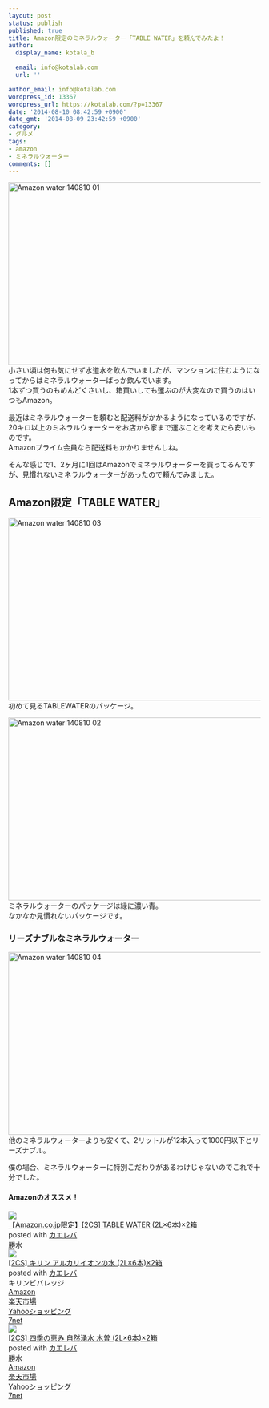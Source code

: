 ```yaml
---
layout: post
status: publish
published: true
title: Amazon限定のミネラルウォーター「TABLE WATER」を頼んでみたよ！
author:
  display_name: kotala_b

  email: info@kotalab.com
  url: ''

author_email: info@kotalab.com
wordpress_id: 13367
wordpress_url: https://kotalab.com/?p=13367
date: '2014-08-10 08:42:59 +0900'
date_gmt: '2014-08-09 23:42:59 +0900'
category:
- グルメ
tags:
- amazon
- ミネラルウォーター
comments: []
---
```

<p><img src="https://kotalab.com/wp-content/uploads/amazon-water_140810_01.jpg" alt="Amazon water 140810 01" title="amazon-water_140810_01.jpg" border="0" width="548" height="365" /><br />
小さい頃は何も気にせず水道水を飲んでいましたが、マンションに住むようになってからはミネラルウォーターばっか飲んでいます。<br />
1本ずつ買うのもめんどくさいし、箱買いしても運ぶのが大変なので買うのはいつもAmazon。</p>
<p>最近はミネラルウォーターを頼むと配送料がかかるようになっているのですが、20キロ以上のミネラルウォーターをお店から家まで運ぶことを考えたら安いものです。<br />
Amazonプライム会員なら配送料もかかりませんしね。</p>
<p>そんな感じで1、2ヶ月に1回はAmazonでミネラルウォーターを買ってるんですが、見慣れないミネラルウォーターがあったので頼んでみました。<br />
</p>
<!--more-->
<h2>Amazon限定「TABLE WATER」</h2>
<p><img src="https://kotalab.com/wp-content/uploads/amazon-water_140810_03.jpg" alt="Amazon water 140810 03" title="amazon-water_140810_03.jpg" border="0" width="548" height="365" /><br />
初めて見るTABLEWATERのパッケージ。</p>
<p><img src="https://kotalab.com/wp-content/uploads/amazon-water_140810_02.jpg" alt="Amazon water 140810 02" title="amazon-water_140810_02.jpg" border="0" width="548" height="365" /><br />
ミネラルウォーターのパッケージは緑に濃い青。<br />
なかなか見慣れないパッケージです。</p>
<h3>リーズナブルなミネラルウォーター</h3>
<p><img src="https://kotalab.com/wp-content/uploads/amazon-water_140810_04.jpg" alt="Amazon water 140810 04" title="amazon-water_140810_04.jpg" border="0" width="548" height="365" /><br />
他のミネラルウォーターよりも安くて、2リットルが12本入って1000円以下とリーズナブル。</p>
<p>僕の場合、ミネラルウォーターに特別こだわりがあるわけじゃないのでこれで十分でした。</p>
<h4 class="aam">Amazonのオススメ！</h4>
<div class="kaerebalink-box">
<div class="kaerebalink-image"><a href="https://www.amazon.co.jp/exec/obidos/ASIN/B00C4NTV9M/same-22/ref=nosim/" rel="nofollow" target="_blank"><img src="https://images-fe.ssl-images-amazon.com/images/I/51nxriBZGPL._SL160_.jpg" style="border: none;" /></a></div>
<div class="kaerebalink-info">
<div class="kaerebalink-name"><a href="https://www.amazon.co.jp/exec/obidos/ASIN/B00C4NTV9M/same-22/ref=nosim/" rel="nofollow" target="_blank">【Amazon.co.jp限定】[2CS] TABLE WATER (2L&times;6本)&times;2箱</a>
<div class="kaerebalink-powered-date">posted with <a href="https://kaereba.com" rel="nofollow" target="_blank">カエレバ</a></div>
</div>
<div class="kaerebalink-detail"> 勝水     </div>
<div class="kaerebalink-link1"></div>
</div>
<div class="booklink-footer" style="clear: left"></div>
</div>
<div class="kaerebalink-box">
<div class="kaerebalink-image"><a href="https://www.amazon.co.jp/exec/obidos/ASIN/B004AVATQU/same-22/ref=nosim/" rel="nofollow" target="_blank"><img src="https://images-fe.ssl-images-amazon.com/images/I/51PfSMVcaML._SL160_.jpg" style="border: none;" /></a></div>
<div class="kaerebalink-info">
<div class="kaerebalink-name"><a href="https://www.amazon.co.jp/exec/obidos/ASIN/B004AVATQU/same-22/ref=nosim/" rel="nofollow" target="_blank">[2CS] キリン アルカリイオンの水 (2L&times;6本)&times;2箱</a>
<div class="kaerebalink-powered-date">posted with <a href="https://kaereba.com" rel="nofollow" target="_blank">カエレバ</a></div>
</div>
<div class="kaerebalink-detail"> キリンビバレッジ     </div>
<div class="kaerebalink-link1">
<div class="shoplinkamazon"><a href="https://www.amazon.co.jp/gp/search?keywords=%83A%83%8B%83J%83%8A%83C%83I%83%93%82%CC%90%85&__mk_ja_JP=%83J%83%5E%83J%83i&tag=same-22" rel="nofollow" target="_blank" title="アマゾン" >Amazon</a></div>
<div class="shoplinkrakuten"><a href="http://c.af.moshimo.com/af/c/click?a_id=374939&p_id=54&pc_id=54&pl_id=616&s_v=b5Rz2P0601xu&url=http%3A%2F%2Fsearch.rakuten.co.jp%2Fsearch%2Fmall%2F%25E3%2582%25A2%25E3%2583%25AB%25E3%2582%25AB%25E3%2583%25AA%25E3%2582%25A4%25E3%2582%25AA%25E3%2583%25B3%25E3%2581%25AE%25E6%25B0%25B4%2F-%2Ff.1-p.1-s.1-sf.0-st.A-v.2%3Fx%3D0" rel="nofollow" target="_blank" title="楽天市場" >楽天市場</a></div>
<div class="shoplinkyahoo"><a href="https://ck.jp.ap.valuecommerce.com/servlet/referral?sid=2967684&pid=881104827&vc_url=http%3A%2F%2Fshopping.search.yahoo.co.jp%2Fsearch%3FuIv%3Don%26ei%3DUTF-8%26tab_ex%3Dcommerce%26slider%3D0%26va%3D%25E3%2582%25A2%25E3%2583%25AB%25E3%2582%25AB%25E3%2583%25AA%25E3%2582%25A4%25E3%2582%25AA%25E3%2583%25B3%25E3%2581%25AE%25E6%25B0%25B4" rel="nofollow"  target="_blank" title="Yahooショッピング" >Yahooショッピング<img src="http://ad.jp.ap.valuecommerce.com/servlet/gifbanner?sid=2967684&pid=881104827" height="1" width="1" border="0"></a></div>
<div class="shoplinkseven"><a href="https://ck.jp.ap.valuecommerce.com/servlet/referral?sid=2967684&pid=881104827&vc_url=http%3A%2F%2Fwww.7netshopping.jp%2Fall%2Fsearch_result%2F-%2Fbprice%2Foff%2Fsort%2F0%2Fkword_in%2F%25E3%2582%25A2%25E3%2583%25AB%25E3%2582%25AB%25E3%2583%25AA%25E3%2582%25A4%25E3%2582%25AA%25E3%2583%25B3%25E3%2581%25AE%25E6%25B0%25B4%2FallGoods%2Fon%2Fsubmit.x%2F30%2Fdisp_result%2F1%2Fsubmit.y%2F9%2Fprvlg%2Foff%2Fnobuy%2Fon%2FsetProduct%2Foff%2Foop%2Fon%2Fctgy%2Fall%2FfromKeywordSearch%2Ftrue" rel="nofollow" target="_blank" title="セブンネットショッピング" >7net</a></div>
</div>
</div>
<div class="booklink-footer" style="clear: left"></div>
</div>
<div class="kaerebalink-box">
<div class="kaerebalink-image"><a href="https://www.amazon.co.jp/exec/obidos/ASIN/B0076JNXX4/same-22/ref=nosim/" rel="nofollow" target="_blank"><img src="https://images-fe.ssl-images-amazon.com/images/I/51slhMe1azL._SL160_.jpg" style="border: none;" /></a></div>
<div class="kaerebalink-info">
<div class="kaerebalink-name"><a href="https://www.amazon.co.jp/exec/obidos/ASIN/B0076JNXX4/same-22/ref=nosim/" rel="nofollow" target="_blank">[2CS] 四季の恵み 自然湧水 木曽 (2L&times;6本)&times;2箱</a>
<div class="kaerebalink-powered-date">posted with <a href="https://kaereba.com" rel="nofollow" target="_blank">カエレバ</a></div>
</div>
<div class="kaerebalink-detail"> 勝水     </div>
<div class="kaerebalink-link1">
<div class="shoplinkamazon"><a href="https://www.amazon.co.jp/gp/search?keywords=%8El%8BG%82%CC%8Cb%82%DD%20%8E%A9%91R%97N%90%85%20%96%D8%91%5D&__mk_ja_JP=%83J%83%5E%83J%83i&tag=same-22" rel="nofollow" target="_blank" title="アマゾン" >Amazon</a></div>
<div class="shoplinkrakuten"><a href="http://c.af.moshimo.com/af/c/click?a_id=374939&p_id=54&pc_id=54&pl_id=616&s_v=b5Rz2P0601xu&url=http%3A%2F%2Fsearch.rakuten.co.jp%2Fsearch%2Fmall%2F%25E5%259B%259B%25E5%25AD%25A3%25E3%2581%25AE%25E6%2581%25B5%25E3%2581%25BF%2520%25E8%2587%25AA%25E7%2584%25B6%25E6%25B9%25A7%25E6%25B0%25B4%2520%25E6%259C%25A8%25E6%259B%25BD%2F-%2Ff.1-p.1-s.1-sf.0-st.A-v.2%3Fx%3D0" rel="nofollow" target="_blank" title="楽天市場" >楽天市場</a></div>
<div class="shoplinkyahoo"><a href="https://ck.jp.ap.valuecommerce.com/servlet/referral?sid=2967684&pid=881104827&vc_url=http%3A%2F%2Fshopping.search.yahoo.co.jp%2Fsearch%3FuIv%3Don%26ei%3DUTF-8%26tab_ex%3Dcommerce%26slider%3D0%26va%3D%25E5%259B%259B%25E5%25AD%25A3%25E3%2581%25AE%25E6%2581%25B5%25E3%2581%25BF%2520%25E8%2587%25AA%25E7%2584%25B6%25E6%25B9%25A7%25E6%25B0%25B4%2520%25E6%259C%25A8%25E6%259B%25BD" rel="nofollow"  target="_blank" title="Yahooショッピング" >Yahooショッピング<img src="http://ad.jp.ap.valuecommerce.com/servlet/gifbanner?sid=2967684&pid=881104827" height="1" width="1" border="0"></a></div>
<div class="shoplinkseven"><a href="https://ck.jp.ap.valuecommerce.com/servlet/referral?sid=2967684&pid=881104827&vc_url=http%3A%2F%2Fwww.7netshopping.jp%2Fall%2Fsearch_result%2F-%2Fbprice%2Foff%2Fsort%2F0%2Fkword_in%2F%25E5%259B%259B%25E5%25AD%25A3%25E3%2581%25AE%25E6%2581%25B5%25E3%2581%25BF%2520%25E8%2587%25AA%25E7%2584%25B6%25E6%25B9%25A7%25E6%25B0%25B4%2520%25E6%259C%25A8%25E6%259B%25BD%2FallGoods%2Fon%2Fsubmit.x%2F30%2Fdisp_result%2F1%2Fsubmit.y%2F9%2Fprvlg%2Foff%2Fnobuy%2Fon%2FsetProduct%2Foff%2Foop%2Fon%2Fctgy%2Fall%2FfromKeywordSearch%2Ftrue" rel="nofollow" target="_blank" title="セブンネットショッピング" >7net</a></div>
</div>
</div>
<div class="booklink-footer" style="clear: left"></div>
</div>
